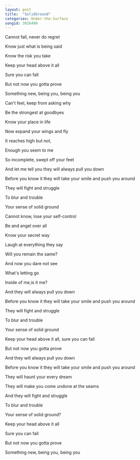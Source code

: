 ```yaml
---
layout: post
title:  "SolidGround"
categories: Under-the-Surface
songid: 3026490
---
```



Cannot fall, never do regret


Know just what is being said


Know the risk you take


Keep your head above it all


Sure you can fall


But not now you gotta prove


Something new, being you, being you





Can't feel, keep from asking why


Be the strongest at goodbyes


Know your place in life


Now expand your wings and fly


It reaches high but not,


Enough you seem to me


So incomplete, swept off your feet





And let me tell you they will always pull you down


Before you know it they will take your smile and push you around


They will fight and struggle


To blur and trouble


Your sense of solid ground





Cannot know, lose your self-control


Be and angel over all


Know your secret way


Laugh at everything they say


Will you remain the same?


And now you dare not see


What's letting go


Inside of me,is it me?





And they will always pull you down


Before you know it they will take your smile and push you around


They will fight and struggle


To blur and trouble


Your sense of solid ground





Keep your head above it all, sure you can fall


But not now you gotta prove





And they will always pull you down


Before you know it they will take your smile and push you around


They will haunt your every dream


They will make you come undone at the seams


And they will fight and struggle


To blur and trouble


Your sense of solid ground?





Keep your head above it all


Sure you can fall


But not now you gotta prove


Something new, being you, being you